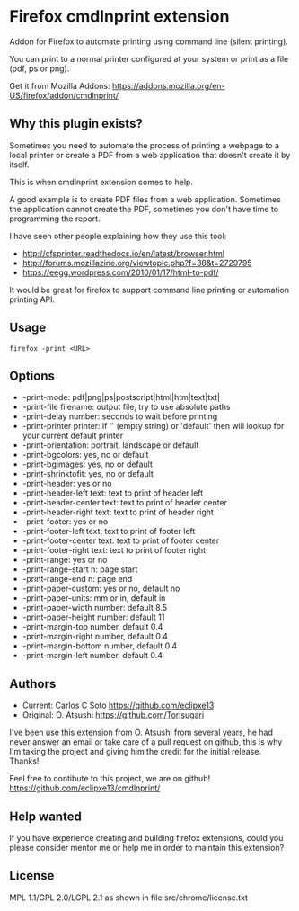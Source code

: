 # Firefox cmdlnprint extension

Addon for Firefox to automate printing using command line (silent printing).

You can print to a normal printer configured at your system or print as a file (pdf, ps or png).

Get it from Mozilla Addons: https://addons.mozilla.org/en-US/firefox/addon/cmdlnprint/

## Why this plugin exists?

Sometimes you need to automate the process of printing a webpage to a local
printer or create a PDF from a web application that doesn't create it by itself.

This is when cmdlnprint extension comes to help.

A good example is to create PDF files from a web application.
Sometimes the application cannot create the PDF,
sometimes you don't have time to programming the report.

I have seen other people explaining how they use this tool:
- http://cfsprinter.readthedocs.io/en/latest/browser.html
- http://forums.mozillazine.org/viewtopic.php?f=38&t=2729795
- https://eegg.wordpress.com/2010/01/17/html-to-pdf/

It would be great for firefox to support command line printing or automation printing API.

## Usage

```
firefox -print <URL>
```

## Options

- -print-mode: pdf|png|ps|postscript|html|htm|text|txt|<printer-name>
- -print-file filename: output file, try to use absolute paths
- -print-delay number: seconds to wait before printing
- -print-printer printer: if '' (empty string) or 'default' then will lookup for your current default printer
- -print-orientation: portrait, landscape or default
- -print-bgcolors: yes, no or default
- -print-bgimages: yes, no or default
- -print-shrinktofit: yes, no or default
- -print-header: yes or no
- -print-header-left text: text to print of header left
- -print-header-center text: text to print of header center
- -print-header-right text: text to print of header right
- -print-footer: yes or no
- -print-footer-left text: text to print of footer left
- -print-footer-center text: text to print of footer center
- -print-footer-right text: text to print of footer right
- -print-range: yes or no
- -print-range-start n: page start
- -print-range-end n: page end
- -print-paper-custom: yes or no, default no
- -print-paper-units: mm or in, default in
- -print-paper-width number: default 8.5
- -print-paper-height number: default 11
- -print-margin-top number, default 0.4
- -print-margin-right number, default 0.4
- -print-margin-bottom number, default 0.4
- -print-margin-left number, default 0.4

## Authors

* Current: Carlos C Soto https://github.com/eclipxe13
* Original: O. Atsushi https://github.com/Torisugari

I've been use this extension from O. Atsushi from several years, he had never answer an email
or take care of a pull request on github, this is why I'm taking the project and giving him the credit for
the initial release. Thanks!

Feel free to contibute to this project, we are on github!
https://github.com/eclipxe13/cmdlnprint/

## Help wanted

If you have experience creating and building firefox extensions, could you please consider mentor me or
help me in order to maintain this extension?

## License

MPL 1.1/GPL 2.0/LGPL 2.1 as shown in file src/chrome/license.txt
